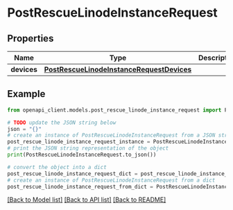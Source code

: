 # PostRescueLinodeInstanceRequest


## Properties

Name | Type | Description | Notes
------------ | ------------- | ------------- | -------------
**devices** | [**PostRescueLinodeInstanceRequestDevices**](PostRescueLinodeInstanceRequestDevices.md) |  | [optional] 

## Example

```python
from openapi_client.models.post_rescue_linode_instance_request import PostRescueLinodeInstanceRequest

# TODO update the JSON string below
json = "{}"
# create an instance of PostRescueLinodeInstanceRequest from a JSON string
post_rescue_linode_instance_request_instance = PostRescueLinodeInstanceRequest.from_json(json)
# print the JSON string representation of the object
print(PostRescueLinodeInstanceRequest.to_json())

# convert the object into a dict
post_rescue_linode_instance_request_dict = post_rescue_linode_instance_request_instance.to_dict()
# create an instance of PostRescueLinodeInstanceRequest from a dict
post_rescue_linode_instance_request_from_dict = PostRescueLinodeInstanceRequest.from_dict(post_rescue_linode_instance_request_dict)
```
[[Back to Model list]](../README.md#documentation-for-models) [[Back to API list]](../README.md#documentation-for-api-endpoints) [[Back to README]](../README.md)


